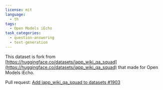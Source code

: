 ```yaml
---
license: mit
language:
  - th
tags:
  - Open Models iEcho
task_categories:
  - question-answering
  - text-generation
---
```


This dataset is fork from
[https://huggingface.co/datasets/iapp_wiki_qa_squad](https://huggingface.co/datasets/iapp_wiki_qa_squad)
that made for Open Models iEcho.

Pull request:
[Add iapp_wiki_qa_squad to datasets #1903](https://github.com/open-models-platform/open-models-iecho/pull/1903)
